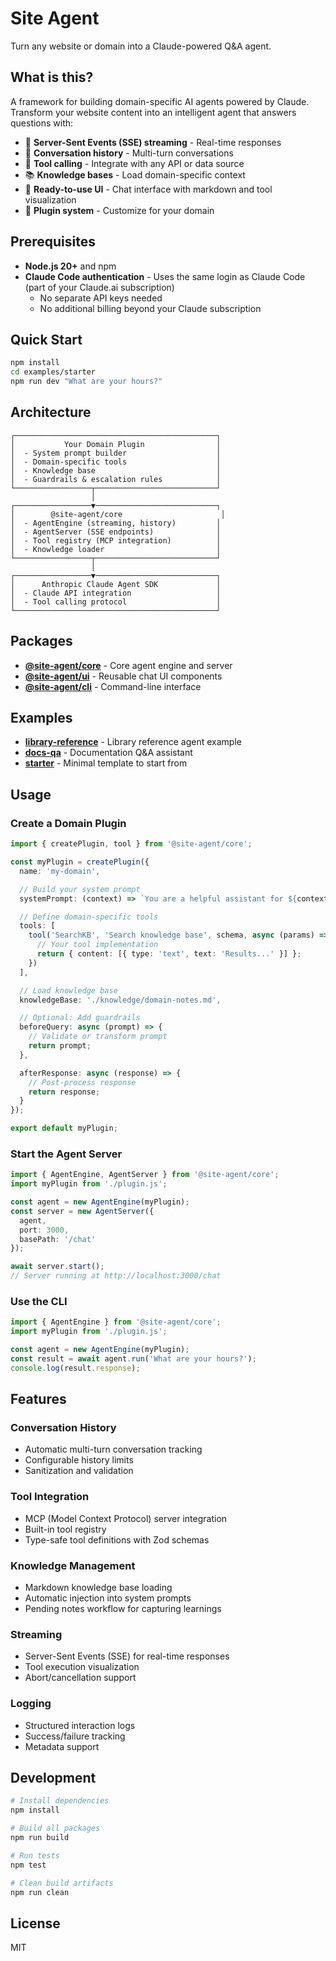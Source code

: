 # Site Agent

Turn any website or domain into a Claude-powered Q&A agent.

## What is this?

A framework for building domain-specific AI agents powered by Claude. Transform your website content into an intelligent agent that answers questions with:

- 🚀 **Server-Sent Events (SSE) streaming** - Real-time responses
- 💬 **Conversation history** - Multi-turn conversations
- 🔧 **Tool calling** - Integrate with any API or data source
- 📚 **Knowledge bases** - Load domain-specific context
- 🎨 **Ready-to-use UI** - Chat interface with markdown and tool visualization
- 🔌 **Plugin system** - Customize for your domain

## Prerequisites

- **Node.js 20+** and npm
- **Claude Code authentication** - Uses the same login as Claude Code (part of your Claude.ai subscription)
  - No separate API keys needed
  - No additional billing beyond your Claude subscription

## Quick Start

```bash
npm install
cd examples/starter
npm run dev "What are your hours?"
```

## Architecture

```
┌─────────────────────────────────────────────┐
│           Your Domain Plugin                │
│  - System prompt builder                    │
│  - Domain-specific tools                    │
│  - Knowledge base                           │
│  - Guardrails & escalation rules            │
└─────────────────┬───────────────────────────┘
                  │
┌─────────────────▼───────────────────────────┐
│        @site-agent/core                      │
│  - AgentEngine (streaming, history)         │
│  - AgentServer (SSE endpoints)              │
│  - Tool registry (MCP integration)          │
│  - Knowledge loader                         │
└─────────────────┬───────────────────────────┘
                  │
┌─────────────────▼───────────────────────────┐
│      Anthropic Claude Agent SDK             │
│  - Claude API integration                   │
│  - Tool calling protocol                    │
└─────────────────────────────────────────────┘
```

## Packages

- **[@site-agent/core](./packages/core)** - Core agent engine and server
- **[@site-agent/ui](./packages/ui)** - Reusable chat UI components
- **[@site-agent/cli](./packages/cli)** - Command-line interface

## Examples

- **[library-reference](./examples/library-reference)** - Library reference agent example
- **[docs-qa](./examples/docs-qa)** - Documentation Q&A assistant
- **[starter](./examples/starter)** - Minimal template to start from

## Usage

### Create a Domain Plugin

```typescript
import { createPlugin, tool } from '@site-agent/core';

const myPlugin = createPlugin({
  name: 'my-domain',

  // Build your system prompt
  systemPrompt: (context) => `You are a helpful assistant for ${context.domain}...`,

  // Define domain-specific tools
  tools: [
    tool('SearchKB', 'Search knowledge base', schema, async (params) => {
      // Your tool implementation
      return { content: [{ type: 'text', text: 'Results...' }] };
    })
  ],

  // Load knowledge base
  knowledgeBase: './knowledge/domain-notes.md',

  // Optional: Add guardrails
  beforeQuery: async (prompt) => {
    // Validate or transform prompt
    return prompt;
  },

  afterResponse: async (response) => {
    // Post-process response
    return response;
  }
});

export default myPlugin;
```

### Start the Agent Server

```typescript
import { AgentEngine, AgentServer } from '@site-agent/core';
import myPlugin from './plugin.js';

const agent = new AgentEngine(myPlugin);
const server = new AgentServer({
  agent,
  port: 3000,
  basePath: '/chat'
});

await server.start();
// Server running at http://localhost:3000/chat
```

### Use the CLI

```typescript
import { AgentEngine } from '@site-agent/core';
import myPlugin from './plugin.js';

const agent = new AgentEngine(myPlugin);
const result = await agent.run('What are your hours?');
console.log(result.response);
```

## Features

### Conversation History
- Automatic multi-turn conversation tracking
- Configurable history limits
- Sanitization and validation

### Tool Integration
- MCP (Model Context Protocol) server integration
- Built-in tool registry
- Type-safe tool definitions with Zod schemas

### Knowledge Management
- Markdown knowledge base loading
- Automatic injection into system prompts
- Pending notes workflow for capturing learnings

### Streaming
- Server-Sent Events (SSE) for real-time responses
- Tool execution visualization
- Abort/cancellation support

### Logging
- Structured interaction logs
- Success/failure tracking
- Metadata support

## Development

```bash
# Install dependencies
npm install

# Build all packages
npm run build

# Run tests
npm test

# Clean build artifacts
npm run clean
```

## License

MIT
